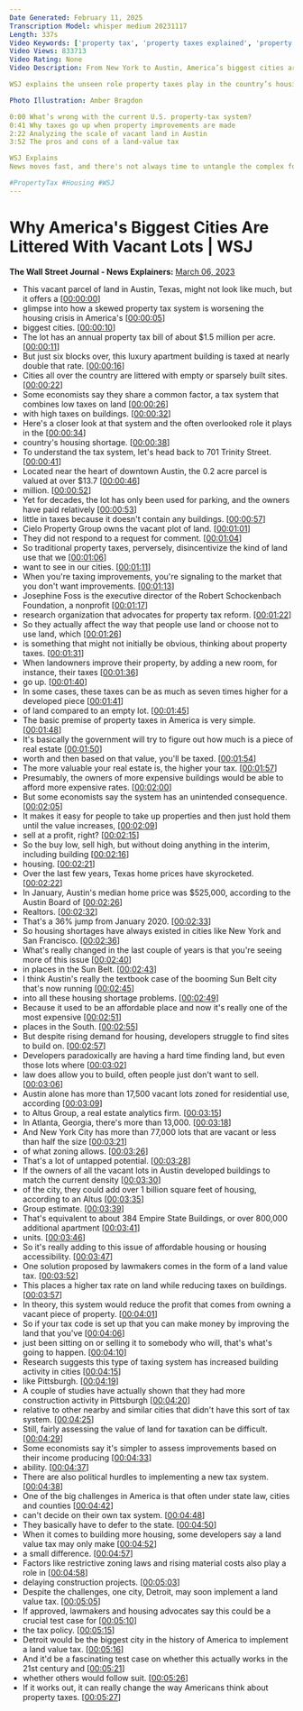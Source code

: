 ```yaml
---
Date Generated: February 11, 2025
Transcription Model: whisper medium 20231117
Length: 337s
Video Keywords: ['property tax', 'property taxes explained', 'property taxes in texas', 'housing market', 'vacant lots', "why america's biggest cities are littered with vacant lots", 'property value', 'what is a property tax', 'austin', 'austin texas', 'austin housing market', 'austin housing', 'sunbelt cities', 'housing demand', 'housing prices', 'new york city', 'atlanta', 'land value tax', 'land value taxes', 'land value taxation', 'tax code', 'construction activity', 'why are there so many vacant lots', 'wsj', 'zoning laws', 'restt']
Video Views: 833713
Video Rating: None
Video Description: From New York to Austin, America’s biggest cities are littered with vacant plots of land because property tax bills can skyrocket once vacant lots are developed into homes and apartments.

WSJ explains the unseen role property taxes play in the country’s housing shortage and explores the merit of a land-value tax. 

Photo Illustration: Amber Bragdon

0:00 What’s wrong with the current U.S. property-tax system?
0:41 Why taxes go up when property improvements are made
2:22 Analyzing the scale of vacant land in Austin
3:52 The pros and cons of a land-value tax

WSJ Explains
News moves fast, and there's not always time to untangle the complex forces driving the day's biggest stories. WSJ Explains breaks down big market moves, business and economic trends, and scientific developments to help you stay ahead of the curve.

#PropertyTax #Housing #WSJ
---
```


# Why America's Biggest Cities Are Littered With Vacant Lots | WSJ
**The Wall Street Journal - News Explainers:** [March 06, 2023](https://www.youtube.com/watch?v=gJqCaklMv6M)
*  This vacant parcel of land in Austin, Texas, might not look like much, but it offers a [[00:00:00](https://www.youtube.com/watch?v=gJqCaklMv6M&t=0.0s)]
*  glimpse into how a skewed property tax system is worsening the housing crisis in America's [[00:00:05](https://www.youtube.com/watch?v=gJqCaklMv6M&t=5.0s)]
*  biggest cities. [[00:00:10](https://www.youtube.com/watch?v=gJqCaklMv6M&t=10.040000000000001s)]
*  The lot has an annual property tax bill of about $1.5 million per acre. [[00:00:11](https://www.youtube.com/watch?v=gJqCaklMv6M&t=11.26s)]
*  But just six blocks over, this luxury apartment building is taxed at nearly double that rate. [[00:00:16](https://www.youtube.com/watch?v=gJqCaklMv6M&t=16.7s)]
*  Cities all over the country are littered with empty or sparsely built sites. [[00:00:22](https://www.youtube.com/watch?v=gJqCaklMv6M&t=22.56s)]
*  Some economists say they share a common factor, a tax system that combines low taxes on land [[00:00:26](https://www.youtube.com/watch?v=gJqCaklMv6M&t=26.72s)]
*  with high taxes on buildings. [[00:00:32](https://www.youtube.com/watch?v=gJqCaklMv6M&t=32.2s)]
*  Here's a closer look at that system and the often overlooked role it plays in the [[00:00:34](https://www.youtube.com/watch?v=gJqCaklMv6M&t=34.4s)]
*  country's housing shortage. [[00:00:38](https://www.youtube.com/watch?v=gJqCaklMv6M&t=38.72s)]
*  To understand the tax system, let's head back to 701 Trinity Street. [[00:00:41](https://www.youtube.com/watch?v=gJqCaklMv6M&t=41.6s)]
*  Located near the heart of downtown Austin, the 0.2 acre parcel is valued at over $13.7 [[00:00:46](https://www.youtube.com/watch?v=gJqCaklMv6M&t=46.4s)]
*  million. [[00:00:52](https://www.youtube.com/watch?v=gJqCaklMv6M&t=52.120000000000005s)]
*  Yet for decades, the lot has only been used for parking, and the owners have paid relatively [[00:00:53](https://www.youtube.com/watch?v=gJqCaklMv6M&t=53.279999999999994s)]
*  little in taxes because it doesn't contain any buildings. [[00:00:57](https://www.youtube.com/watch?v=gJqCaklMv6M&t=57.959999999999994s)]
*  Cielo Property Group owns the vacant plot of land. [[00:01:01](https://www.youtube.com/watch?v=gJqCaklMv6M&t=61.28s)]
*  They did not respond to a request for comment. [[00:01:04](https://www.youtube.com/watch?v=gJqCaklMv6M&t=64.12s)]
*  So traditional property taxes, perversely, disincentivize the kind of land use that we [[00:01:06](https://www.youtube.com/watch?v=gJqCaklMv6M&t=66.47999999999999s)]
*  want to see in our cities. [[00:01:11](https://www.youtube.com/watch?v=gJqCaklMv6M&t=71.38s)]
*  When you're taxing improvements, you're signaling to the market that you don't want improvements. [[00:01:13](https://www.youtube.com/watch?v=gJqCaklMv6M&t=73.0s)]
*  Josephine Foss is the executive director of the Robert Schockenbach Foundation, a nonprofit [[00:01:17](https://www.youtube.com/watch?v=gJqCaklMv6M&t=77.88s)]
*  research organization that advocates for property tax reform. [[00:01:22](https://www.youtube.com/watch?v=gJqCaklMv6M&t=82.68s)]
*  So they actually affect the way that people use land or choose not to use land, which [[00:01:26](https://www.youtube.com/watch?v=gJqCaklMv6M&t=86.32000000000001s)]
*  is something that might not initially be obvious, thinking about property taxes. [[00:01:31](https://www.youtube.com/watch?v=gJqCaklMv6M&t=91.04s)]
*  When landowners improve their property, by adding a new room, for instance, their taxes [[00:01:36](https://www.youtube.com/watch?v=gJqCaklMv6M&t=96.16s)]
*  go up. [[00:01:40](https://www.youtube.com/watch?v=gJqCaklMv6M&t=100.2s)]
*  In some cases, these taxes can be as much as seven times higher for a developed piece [[00:01:41](https://www.youtube.com/watch?v=gJqCaklMv6M&t=101.2s)]
*  of land compared to an empty lot. [[00:01:45](https://www.youtube.com/watch?v=gJqCaklMv6M&t=105.44s)]
*  The basic premise of property taxes in America is very simple. [[00:01:48](https://www.youtube.com/watch?v=gJqCaklMv6M&t=108.08s)]
*  It's basically the government will try to figure out how much is a piece of real estate [[00:01:50](https://www.youtube.com/watch?v=gJqCaklMv6M&t=110.84s)]
*  worth and then based on that value, you'll be taxed. [[00:01:54](https://www.youtube.com/watch?v=gJqCaklMv6M&t=114.76s)]
*  The more valuable your real estate is, the higher your tax. [[00:01:57](https://www.youtube.com/watch?v=gJqCaklMv6M&t=117.52000000000001s)]
*  Presumably, the owners of more expensive buildings would be able to afford more expensive rates. [[00:02:00](https://www.youtube.com/watch?v=gJqCaklMv6M&t=120.52000000000001s)]
*  But some economists say the system has an unintended consequence. [[00:02:05](https://www.youtube.com/watch?v=gJqCaklMv6M&t=125.98s)]
*  It makes it easy for people to take up properties and then just hold them until the value increases, [[00:02:09](https://www.youtube.com/watch?v=gJqCaklMv6M&t=129.8s)]
*  sell at a profit, right? [[00:02:15](https://www.youtube.com/watch?v=gJqCaklMv6M&t=135.4s)]
*  So the buy low, sell high, but without doing anything in the interim, including building [[00:02:16](https://www.youtube.com/watch?v=gJqCaklMv6M&t=136.56s)]
*  housing. [[00:02:21](https://www.youtube.com/watch?v=gJqCaklMv6M&t=141.8s)]
*  Over the last few years, Texas home prices have skyrocketed. [[00:02:22](https://www.youtube.com/watch?v=gJqCaklMv6M&t=142.92000000000002s)]
*  In January, Austin's median home price was $525,000, according to the Austin Board of [[00:02:26](https://www.youtube.com/watch?v=gJqCaklMv6M&t=146.6s)]
*  Realtors. [[00:02:32](https://www.youtube.com/watch?v=gJqCaklMv6M&t=152.28s)]
*  That's a 36% jump from January 2020. [[00:02:33](https://www.youtube.com/watch?v=gJqCaklMv6M&t=153.28s)]
*  So housing shortages have always existed in cities like New York and San Francisco. [[00:02:36](https://www.youtube.com/watch?v=gJqCaklMv6M&t=156.6s)]
*  What's really changed in the last couple of years is that you're seeing more of this issue [[00:02:40](https://www.youtube.com/watch?v=gJqCaklMv6M&t=160.48000000000002s)]
*  in places in the Sun Belt. [[00:02:43](https://www.youtube.com/watch?v=gJqCaklMv6M&t=163.76s)]
*  I think Austin's really the textbook case of the booming Sun Belt city that's now running [[00:02:45](https://www.youtube.com/watch?v=gJqCaklMv6M&t=165.36s)]
*  into all these housing shortage problems. [[00:02:49](https://www.youtube.com/watch?v=gJqCaklMv6M&t=169.52s)]
*  Because it used to be an affordable place and now it's really one of the most expensive [[00:02:51](https://www.youtube.com/watch?v=gJqCaklMv6M&t=171.92000000000002s)]
*  places in the South. [[00:02:55](https://www.youtube.com/watch?v=gJqCaklMv6M&t=175.92000000000002s)]
*  But despite rising demand for housing, developers struggle to find sites to build on. [[00:02:57](https://www.youtube.com/watch?v=gJqCaklMv6M&t=177.3s)]
*  Developers paradoxically are having a hard time finding land, but even those lots where [[00:03:02](https://www.youtube.com/watch?v=gJqCaklMv6M&t=182.44000000000003s)]
*  law does allow you to build, often people just don't want to sell. [[00:03:06](https://www.youtube.com/watch?v=gJqCaklMv6M&t=186.74s)]
*  Austin alone has more than 17,500 vacant lots zoned for residential use, according [[00:03:09](https://www.youtube.com/watch?v=gJqCaklMv6M&t=189.92s)]
*  to Altus Group, a real estate analytics firm. [[00:03:15](https://www.youtube.com/watch?v=gJqCaklMv6M&t=195.64s)]
*  In Atlanta, Georgia, there's more than 13,000. [[00:03:18](https://www.youtube.com/watch?v=gJqCaklMv6M&t=198.35999999999999s)]
*  And New York City has more than 77,000 lots that are vacant or less than half the size [[00:03:21](https://www.youtube.com/watch?v=gJqCaklMv6M&t=201.76s)]
*  of what zoning allows. [[00:03:26](https://www.youtube.com/watch?v=gJqCaklMv6M&t=206.76s)]
*  That's a lot of untapped potential. [[00:03:28](https://www.youtube.com/watch?v=gJqCaklMv6M&t=208.72s)]
*  If the owners of all the vacant lots in Austin developed buildings to match the current density [[00:03:30](https://www.youtube.com/watch?v=gJqCaklMv6M&t=210.79999999999998s)]
*  of the city, they could add over 1 billion square feet of housing, according to an Altus [[00:03:35](https://www.youtube.com/watch?v=gJqCaklMv6M&t=215.27999999999997s)]
*  Group estimate. [[00:03:39](https://www.youtube.com/watch?v=gJqCaklMv6M&t=219.6s)]
*  That's equivalent to about 384 Empire State Buildings, or over 800,000 additional apartment [[00:03:41](https://www.youtube.com/watch?v=gJqCaklMv6M&t=221.12s)]
*  units. [[00:03:46](https://www.youtube.com/watch?v=gJqCaklMv6M&t=226.84s)]
*  So it's really adding to this issue of affordable housing or housing accessibility. [[00:03:47](https://www.youtube.com/watch?v=gJqCaklMv6M&t=227.84s)]
*  One solution proposed by lawmakers comes in the form of a land value tax. [[00:03:52](https://www.youtube.com/watch?v=gJqCaklMv6M&t=232.64s)]
*  This places a higher tax rate on land while reducing taxes on buildings. [[00:03:57](https://www.youtube.com/watch?v=gJqCaklMv6M&t=237.04s)]
*  In theory, this system would reduce the profit that comes from owning a vacant piece of property. [[00:04:01](https://www.youtube.com/watch?v=gJqCaklMv6M&t=241.44s)]
*  So if your tax code is set up that you can make money by improving the land that you've [[00:04:06](https://www.youtube.com/watch?v=gJqCaklMv6M&t=246.8s)]
*  just been sitting on or selling it to somebody who will, that's what's going to happen. [[00:04:10](https://www.youtube.com/watch?v=gJqCaklMv6M&t=250.60000000000002s)]
*  Research suggests this type of taxing system has increased building activity in cities [[00:04:15](https://www.youtube.com/watch?v=gJqCaklMv6M&t=255.56s)]
*  like Pittsburgh. [[00:04:19](https://www.youtube.com/watch?v=gJqCaklMv6M&t=259.44s)]
*  A couple of studies have actually shown that they had more construction activity in Pittsburgh [[00:04:20](https://www.youtube.com/watch?v=gJqCaklMv6M&t=260.44s)]
*  relative to other nearby and similar cities that didn't have this sort of tax system. [[00:04:25](https://www.youtube.com/watch?v=gJqCaklMv6M&t=265.04s)]
*  Still, fairly assessing the value of land for taxation can be difficult. [[00:04:29](https://www.youtube.com/watch?v=gJqCaklMv6M&t=269.36s)]
*  Some economists say it's simpler to assess improvements based on their income producing [[00:04:33](https://www.youtube.com/watch?v=gJqCaklMv6M&t=273.96s)]
*  ability. [[00:04:37](https://www.youtube.com/watch?v=gJqCaklMv6M&t=277.96s)]
*  There are also political hurdles to implementing a new tax system. [[00:04:38](https://www.youtube.com/watch?v=gJqCaklMv6M&t=278.96s)]
*  One of the big challenges in America is that often under state law, cities and counties [[00:04:42](https://www.youtube.com/watch?v=gJqCaklMv6M&t=282.59999999999997s)]
*  can't decide on their own tax system. [[00:04:48](https://www.youtube.com/watch?v=gJqCaklMv6M&t=288.59999999999997s)]
*  They basically have to defer to the state. [[00:04:50](https://www.youtube.com/watch?v=gJqCaklMv6M&t=290.88s)]
*  When it comes to building more housing, some developers say a land value tax may only make [[00:04:52](https://www.youtube.com/watch?v=gJqCaklMv6M&t=292.84s)]
*  a small difference. [[00:04:57](https://www.youtube.com/watch?v=gJqCaklMv6M&t=297.59999999999997s)]
*  Factors like restrictive zoning laws and rising material costs also play a role in [[00:04:58](https://www.youtube.com/watch?v=gJqCaklMv6M&t=298.76s)]
*  delaying construction projects. [[00:05:03](https://www.youtube.com/watch?v=gJqCaklMv6M&t=303.24s)]
*  Despite the challenges, one city, Detroit, may soon implement a land value tax. [[00:05:05](https://www.youtube.com/watch?v=gJqCaklMv6M&t=305.16s)]
*  If approved, lawmakers and housing advocates say this could be a crucial test case for [[00:05:10](https://www.youtube.com/watch?v=gJqCaklMv6M&t=310.52s)]
*  the tax policy. [[00:05:15](https://www.youtube.com/watch?v=gJqCaklMv6M&t=315.28000000000003s)]
*  Detroit would be the biggest city in the history of America to implement a land value tax. [[00:05:16](https://www.youtube.com/watch?v=gJqCaklMv6M&t=316.84000000000003s)]
*  And it'd be a fascinating test case on whether this actually works in the 21st century and [[00:05:21](https://www.youtube.com/watch?v=gJqCaklMv6M&t=321.44s)]
*  whether others would follow suit. [[00:05:26](https://www.youtube.com/watch?v=gJqCaklMv6M&t=326.36s)]
*  If it works out, it can really change the way Americans think about property taxes. [[00:05:27](https://www.youtube.com/watch?v=gJqCaklMv6M&t=327.72s)]
